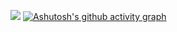 ![](https://github-readme-stats.vercel.app/api?username=NIANIANKNIA&show_icons=true&theme=dark&count_private=true)
[![Ashutosh's github activity graph](https://github-readme-activity-graph.cyclic.app/graph?username=NIANIANKNIA&theme=react-dark)](https://github.com/NIANIANKNIA)

